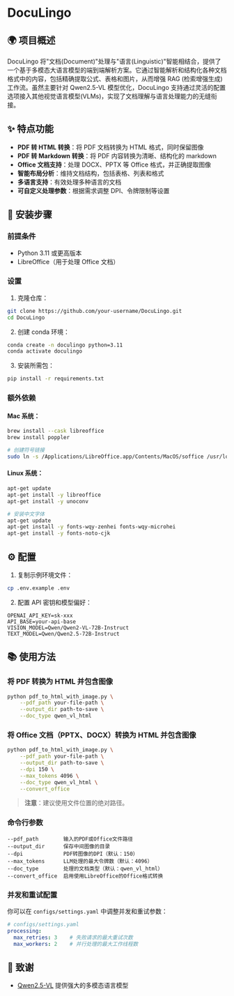 # DocuLingo
<a id="中文"></a>

## 🌍 项目概述

DocuLingo 将"文档(Document)"处理与"语言(Linguistic)"智能相结合，提供了一个基于多模态大语言模型的端到端解析方案。它通过智能解析和结构化各种文档格式中的内容，包括精确提取公式、表格和图片，从而增强 RAG (检索增强生成) 工作流。虽然主要针对 Qwen2.5-VL 模型优化，DocuLingo 支持通过灵活的配置选项接入其他视觉语言模型(VLMs)，实现了文档理解与语言处理能力的无缝衔接。

## ✨ 特点功能

- **PDF 转 HTML 转换**：将 PDF 文档转换为 HTML 格式，同时保留图像
- **PDF 转 Markdown 转换**：将 PDF 内容转换为清晰、结构化的 markdown
- **Office 文档支持**：处理 DOCX、PPTX 等 Office 格式，并正确提取图像
- **智能布局分析**：维持文档结构，包括表格、列表和格式
- **多语言支持**：有效处理多种语言的文档
- **可自定义处理参数**：根据需求调整 DPI、令牌限制等设置

## 🔧 安装步骤

### 前提条件

- Python 3.11 或更高版本
- LibreOffice（用于处理 Office 文档）

### 设置

1. 克隆仓库：
```bash
git clone https://github.com/your-username/DocuLingo.git
cd DocuLingo
```

2. 创建 conda 环境：
```bash
conda create -n doculingo python=3.11
conda activate doculingo
```

3. 安装所需包：
```bash
pip install -r requirements.txt
```

### 额外依赖

#### Mac 系统：
```bash
brew install --cask libreoffice
brew install poppler

# 创建符号链接
sudo ln -s /Applications/LibreOffice.app/Contents/MacOS/soffice /usr/local/bin/libreoffice
```

#### Linux 系统：
```bash
apt-get update
apt-get install -y libreoffice
apt-get install -y unoconv

# 安装中文字体
apt-get update
apt-get install -y fonts-wqy-zenhei fonts-wqy-microhei
apt-get install -y fonts-noto-cjk
```

## ⚙️ 配置

1. 复制示例环境文件：
```bash
cp .env.example .env
```

2. 配置 API 密钥和模型偏好：
```
OPENAI_API_KEY=sk-xxx
API_BASE=your-api-base
VISION_MODEL=Qwen/Qwen2-VL-72B-Instruct
TEXT_MODEL=Qwen/Qwen2.5-72B-Instruct
```

## 📚 使用方法

### 将 PDF 转换为 HTML 并包含图像

```bash
python pdf_to_html_with_image.py \
    --pdf_path your-file-path \
    --output_dir path-to-save \
    --doc_type qwen_vl_html
```

### 将 Office 文档（PPTX、DOCX）转换为 HTML 并包含图像

```bash
python pdf_to_html_with_image.py \
    --pdf_path your-file-path \
    --output_dir path-to-save \
    --dpi 150 \
    --max_tokens 4096 \
    --doc_type qwen_vl_html \
    --convert_office
```

> **注意**：建议使用文件位置的绝对路径。

### 命令行参数

```
--pdf_path        输入的PDF或Office文件路径
--output_dir      保存中间图像的目录
--dpi             PDF转图像的DPI（默认：150）
--max_tokens      LLM处理的最大令牌数（默认：4096）
--doc_type        处理的文档类型（默认：qwen_vl_html）
--convert_office  启用使用LibreOffice的Office格式转换
```

### 并发和重试配置

你可以在 `configs/settings.yaml` 中调整并发和重试参数：

```yaml
# configs/settings.yaml
processing:
  max_retries: 3    # 失败请求的最大重试次数
  max_workers: 2    # 并行处理的最大工作线程数
```

## 🙏 致谢

- [Qwen2.5-VL](https://github.com/QwenLM/Qwen2.5-VL) 提供强大的多模态语言模型